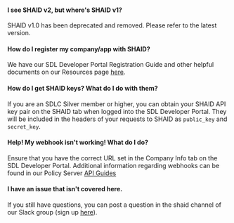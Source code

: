 #### I see SHAID v2, but where's SHAID v1?

SHAID v1.0 has been deprecated and removed. Please refer to the latest version.

#### How do I register my company/app with SHAID?

We have our SDL Developer Portal Registration Guide and other helpful documents on our Resources page [here](https://smartdevicelink.com/resources/#tools).

#### How do I get SHAID keys? What do I do with them?
If you are an SDLC Silver member or higher, you can obtain your SHAID API key pair on the SHAID tab when logged into the SDL Developer Portal.
They will be included in the headers of your requests to SHAID as `public_key` and `secret_key`.


#### Help! My webhook isn't working! What do I do?

Ensure that you have the correct URL set in the Company Info tab on the SDL Developer Portal. Additional information regarding webhooks can be found in our Policy Server [API Guides](https://smartdevicelink.com/en/guides/sdl-server/getting-started/api/)

#### I have an issue that isn't covered here.

If you still have questions, you can post a question in the shaid channel of our Slack group (sign up [here](http://slack.smartdevicelink.com/)).